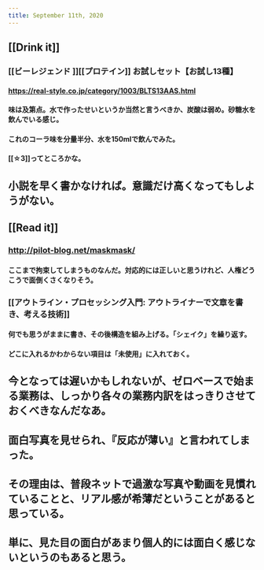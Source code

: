 ```yaml
---
title: September 11th, 2020
---
```


## [[Drink it]]
### [[ビーレジェンド ]][[プロテイン]] お試しセット【お試し13種】
#### https://real-style.co.jp/category/1003/BLTS13AAS.html

#### 味は及第点。水で作ったせいというか当然と言うべきか、炭酸は弱め。砂糖水を飲んでいる感じ。

#### これのコーラ味を分量半分、水を150mlで飲んでみた。

#### [[☆3]]ってところかな。

## 小説を早く書かなければ。意識だけ高くなってもしようがない。 

## [[Read it]] 
### http://pilot-blog.net/maskmask/
#### ここまで拘束してしまうものなんだ。対応的には正しいと思うけれど、人権どうこうで面倒くさくなりそう。

### [[アウトライン・プロセッシング入門: アウトライナーで文章を書き、考える技術]]
#### 何でも思うがままに書き、その後構造を組み上げる。「シェイク」を繰り返す。

#### どこに入れるかわからない項目は「未使用」に入れておく。

## 今となっては遅いかもしれないが、ゼロベースで始まる業務は、しっかり各々の業務内訳をはっきりさせておくべきなんだなあ。

## 面白写真を見せられ、『反応が薄い』と言われてしまった。

## その理由は、普段ネットで過激な写真や動画を見慣れていることと、リアル感が希薄だということがあると思っている。

## 単に、見た目の面白があまり個人的には面白く感じないというのもあると思う。
